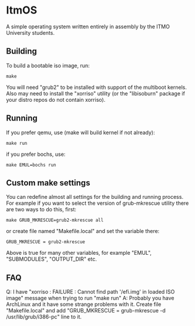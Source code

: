 ItmOS
=====

A simple operating system written entirely in assembly by the ITMO University students.

Building
--------
To build a bootable iso image, run:
```
make
```

You will need "grub2" to be installed with support of the multiboot kernels.
Also may need to install the "xorriso" utility (or the "libisoburn" package if your distro repos do not contain xorriso).

Running
-------
If you prefer qemu, use (make will build kernel if not already):
```
make run
```

if you prefer bochs, use:
```
make EMUL=bochs run
```

Custom make settings
--------------------
You can redefine almost all settings for the building and running process.
For example if you want to select the version of grub-mkrescue utility
there are two ways to do this, first:
```
make GRUB_MKRESCUE=grub2-mkrescue all
```
or create file named "Makefile.local"
and set the variable there:
```
GRUB_MKRESCUE = grub2-mkrescue
```
Above is true for many other variables, for example "EMUL", "SUBMODULES", "OUTPUT_DIR" etc.

FAQ
---
Q: I have "xorriso : FAILURE : Cannot find path '/efi.img' in loaded ISO image" message when trying to run "make run"
A: Probably you have ArchLinux and it have some strange problems with it. Create file "Makefile.local" and add "GRUB_MKRESCUE = grub-mkrescue -d /usr/lib/grub/i386-pc" line to it.
